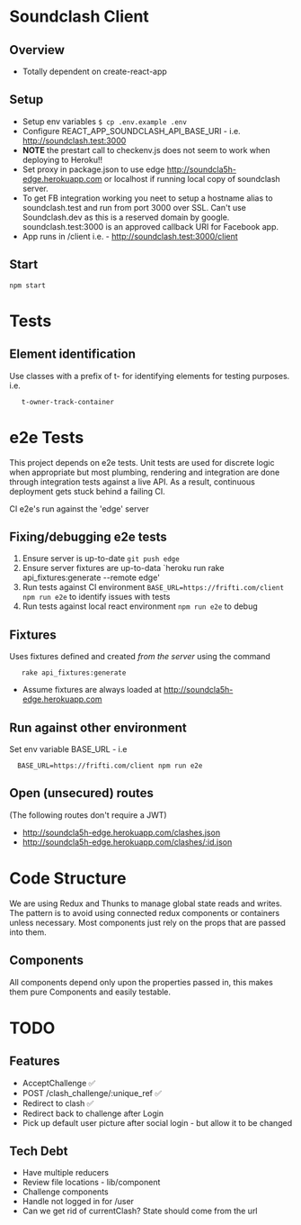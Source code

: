 # Soundclash Client

## Overview

- Totally dependent on create-react-app

## Setup

- Setup env variables `$ cp .env.example .env`
- Configure REACT_APP_SOUNDCLASH_API_BASE_URI - i.e. http://soundclash.test:3000
- **NOTE** the prestart call to checkenv.js does not seem to work when deploying to Heroku!!
- Set proxy in package.json to use edge http://soundcla5h-edge.herokuapp.com or localhost if
  running local copy of soundclash server.
- To get FB integration working you neet to setup a hostname alias to soundclash.test and run from port 3000 over SSL. Can't use Soundclash.dev as this is a reserved domain by google. soundclash.test:3000 is an approved callback URI for Facebook app.
- App runs in /client i.e. - http://soundclash.test:3000/client

## Start

    npm start

# Tests

## Element identification

Use classes with a prefix of t- for identifying elements for testing purposes. i.e.

       t-owner-track-container

# e2e Tests

This project depends on e2e tests. Unit tests are used for discrete logic when appropriate but most plumbing, rendering and integration are done through integration tests against a live API. As a result, continuous deployment gets stuck behind a failing CI.

CI e2e's run against the 'edge' server

## Fixing/debugging e2e tests

1. Ensure server is up-to-date `git push edge`
2. Ensure server fixtures are up-to-data `heroku run rake api_fixtures:generate --remote edge'
3. Run tests against CI environment `BASE_URL=https://frifti.com/client npm run e2e` to identify issues with tests
4. Run tests against local react environment `npm run e2e` to debug

## Fixtures

Uses fixtures defined and created _from the server_ using the command

       rake api_fixtures:generate

- Assume fixtures are always loaded at http://soundcla5h-edge.herokuapp.com

## Run against other environment

Set env variable BASE_URL - i.e

      BASE_URL=https://frifti.com/client npm run e2e

## Open (unsecured) routes

(The following routes don't require a JWT)

- http://soundcla5h-edge.herokuapp.com/clashes.json
- http://soundcla5h-edge.herokuapp.com/clashes/:id.json

# Code Structure

We are using Redux and Thunks to manage global state reads and writes.
The pattern is to avoid using connected redux components or containers unless necessary. Most components just rely on the props that are passed into them.

## Components

All components depend only upon the properties passed in, this makes them pure Components and easily testable.

# TODO
## Features
- AcceptChallenge ✅
 - POST /clash_challenge/:unique_ref ✅
 - Redirect to clash ✅
 - Redirect back to challenge after Login 
 - Pick up default user picture after social login - but allow it to be changed

## Tech Debt
- Have multiple reducers
- Review file locations - lib/component
 - Challenge components
- Handle not logged in for /user
- Can we get rid of currentClash? State should come from the url